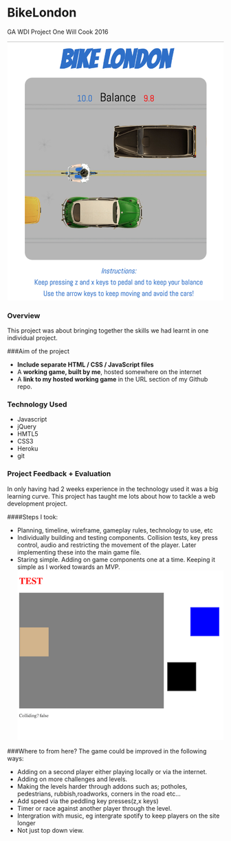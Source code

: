 # BikeLondon
GA WDI Project One
Will Cook 2016

![BikeLondonPreview](./images/preview.png)

### Overview
This project was about bringing together the skills we had learnt in one individual project.

###Aim of the project
* **Include separate HTML / CSS / JavaScript files**
*  A **working game, built by me**, hosted somewhere on the internet
* A **link to my hosted working game** in the URL section of my Github repo.
 
### Technology Used
* Javascript
* jQuery
* HMTL5
* CSS3
* Heroku
* git

### Project Feedback + Evaluation
In only having had 2 weeks experience in the technology used it was a big learning curve. This project has taught me lots about how to tackle a web development project.

####Steps I took:
- Planning, timeline, wireframe, gameplay rules, technology to use, etc
- Individually building and testing components. Collision tests, key press control, audio and restricting the movement of the player. Later implementing these into the main game file.
- Staring simple. Adding on game components one at a time. Keeping it simple as I worked towards an MVP. 
![EarlyTesting](./images/testing.png)

###Where to from here?
The game could be improved in the following ways:

* Adding on a second player either playing locally or via the internet.
* Adding on more challenges and levels.
* Making the levels harder through addons such as; potholes, pedestrians, rubbish,roadworks, corners in the road etc...
* Add speed via the peddling key presses(z,x keys)
* Timer or race against another player through the level.
* Intergration with music, eg intergrate spotify to keep players on the site longer
* Not just top down view.

 
